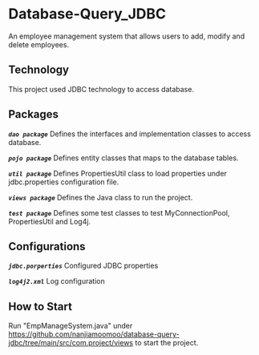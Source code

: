 # Database-Query_JDBC
An employee management system that allows users to add, modify and delete employees. 

## **Technology**
This project used JDBC technology to access database. 

## **Packages**
**_`dao package`_** Defines the interfaces and implementation classes to access database.

**_`pojo package`_** Defines entity classes that maps to the database tables.

**_`util package`_** Defines PropertiesUtil class to load properties under jdbc.properties configuration file. 

**_`views package`_** Defines the Java class to run the project. 

**_`test package`_** Defines some test classes to test MyConnectionPool, PropertiesUtil and Log4j.

## **Configurations**

**_`jdbc.porperties`_** Configured JDBC properties

**_`log4j2.xml`_** Log configuration

## **How to Start**
Run "EmpManageSystem.java" under <https://github.com/nanjiamoomoo/database-query-jdbc/tree/main/src/com.project/views> to start the project. 